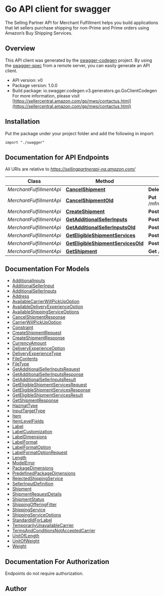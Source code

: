 # Go API client for swagger

The Selling Partner API for Merchant Fulfillment helps you build applications that let sellers purchase shipping for non-Prime and Prime orders using Amazon’s Buy Shipping Services.

## Overview
This API client was generated by the [swagger-codegen](https://github.com/swagger-api/swagger-codegen) project.  By using the [swagger-spec](https://github.com/swagger-api/swagger-spec) from a remote server, you can easily generate an API client.

- API version: v0
- Package version: 1.0.0
- Build package: io.swagger.codegen.v3.generators.go.GoClientCodegen
For more information, please visit [https://sellercentral.amazon.com/gp/mws/contactus.html](https://sellercentral.amazon.com/gp/mws/contactus.html)

## Installation
Put the package under your project folder and add the following in import:
```golang
import "./swagger"
```

## Documentation for API Endpoints

All URIs are relative to *https://sellingpartnerapi-na.amazon.com/*

Class | Method | HTTP request | Description
------------ | ------------- | ------------- | -------------
*MerchantFulfillmentApi* | [**CancelShipment**](docs/MerchantFulfillmentApi.md#cancelshipment) | **Delete** /mfn/v0/shipments/{shipmentId} | 
*MerchantFulfillmentApi* | [**CancelShipmentOld**](docs/MerchantFulfillmentApi.md#cancelshipmentold) | **Put** /mfn/v0/shipments/{shipmentId}/cancel | 
*MerchantFulfillmentApi* | [**CreateShipment**](docs/MerchantFulfillmentApi.md#createshipment) | **Post** /mfn/v0/shipments | 
*MerchantFulfillmentApi* | [**GetAdditionalSellerInputs**](docs/MerchantFulfillmentApi.md#getadditionalsellerinputs) | **Post** /mfn/v0/additionalSellerInputs | 
*MerchantFulfillmentApi* | [**GetAdditionalSellerInputsOld**](docs/MerchantFulfillmentApi.md#getadditionalsellerinputsold) | **Post** /mfn/v0/sellerInputs | 
*MerchantFulfillmentApi* | [**GetEligibleShipmentServices**](docs/MerchantFulfillmentApi.md#geteligibleshipmentservices) | **Post** /mfn/v0/eligibleShippingServices | 
*MerchantFulfillmentApi* | [**GetEligibleShipmentServicesOld**](docs/MerchantFulfillmentApi.md#geteligibleshipmentservicesold) | **Post** /mfn/v0/eligibleServices | 
*MerchantFulfillmentApi* | [**GetShipment**](docs/MerchantFulfillmentApi.md#getshipment) | **Get** /mfn/v0/shipments/{shipmentId} | 

## Documentation For Models

 - [AdditionalInputs](docs/AdditionalInputs.md)
 - [AdditionalSellerInput](docs/AdditionalSellerInput.md)
 - [AdditionalSellerInputs](docs/AdditionalSellerInputs.md)
 - [Address](docs/Address.md)
 - [AvailableCarrierWillPickUpOption](docs/AvailableCarrierWillPickUpOption.md)
 - [AvailableDeliveryExperienceOption](docs/AvailableDeliveryExperienceOption.md)
 - [AvailableShippingServiceOptions](docs/AvailableShippingServiceOptions.md)
 - [CancelShipmentResponse](docs/CancelShipmentResponse.md)
 - [CarrierWillPickUpOption](docs/CarrierWillPickUpOption.md)
 - [Constraint](docs/Constraint.md)
 - [CreateShipmentRequest](docs/CreateShipmentRequest.md)
 - [CreateShipmentResponse](docs/CreateShipmentResponse.md)
 - [CurrencyAmount](docs/CurrencyAmount.md)
 - [DeliveryExperienceOption](docs/DeliveryExperienceOption.md)
 - [DeliveryExperienceType](docs/DeliveryExperienceType.md)
 - [FileContents](docs/FileContents.md)
 - [FileType](docs/FileType.md)
 - [GetAdditionalSellerInputsRequest](docs/GetAdditionalSellerInputsRequest.md)
 - [GetAdditionalSellerInputsResponse](docs/GetAdditionalSellerInputsResponse.md)
 - [GetAdditionalSellerInputsResult](docs/GetAdditionalSellerInputsResult.md)
 - [GetEligibleShipmentServicesRequest](docs/GetEligibleShipmentServicesRequest.md)
 - [GetEligibleShipmentServicesResponse](docs/GetEligibleShipmentServicesResponse.md)
 - [GetEligibleShipmentServicesResult](docs/GetEligibleShipmentServicesResult.md)
 - [GetShipmentResponse](docs/GetShipmentResponse.md)
 - [HazmatType](docs/HazmatType.md)
 - [InputTargetType](docs/InputTargetType.md)
 - [Item](docs/Item.md)
 - [ItemLevelFields](docs/ItemLevelFields.md)
 - [Label](docs/Label.md)
 - [LabelCustomization](docs/LabelCustomization.md)
 - [LabelDimensions](docs/LabelDimensions.md)
 - [LabelFormat](docs/LabelFormat.md)
 - [LabelFormatOption](docs/LabelFormatOption.md)
 - [LabelFormatOptionRequest](docs/LabelFormatOptionRequest.md)
 - [Length](docs/Length.md)
 - [ModelError](docs/ModelError.md)
 - [PackageDimensions](docs/PackageDimensions.md)
 - [PredefinedPackageDimensions](docs/PredefinedPackageDimensions.md)
 - [RejectedShippingService](docs/RejectedShippingService.md)
 - [SellerInputDefinition](docs/SellerInputDefinition.md)
 - [Shipment](docs/Shipment.md)
 - [ShipmentRequestDetails](docs/ShipmentRequestDetails.md)
 - [ShipmentStatus](docs/ShipmentStatus.md)
 - [ShippingOfferingFilter](docs/ShippingOfferingFilter.md)
 - [ShippingService](docs/ShippingService.md)
 - [ShippingServiceOptions](docs/ShippingServiceOptions.md)
 - [StandardIdForLabel](docs/StandardIdForLabel.md)
 - [TemporarilyUnavailableCarrier](docs/TemporarilyUnavailableCarrier.md)
 - [TermsAndConditionsNotAcceptedCarrier](docs/TermsAndConditionsNotAcceptedCarrier.md)
 - [UnitOfLength](docs/UnitOfLength.md)
 - [UnitOfWeight](docs/UnitOfWeight.md)
 - [Weight](docs/Weight.md)

## Documentation For Authorization
 Endpoints do not require authorization.


## Author


